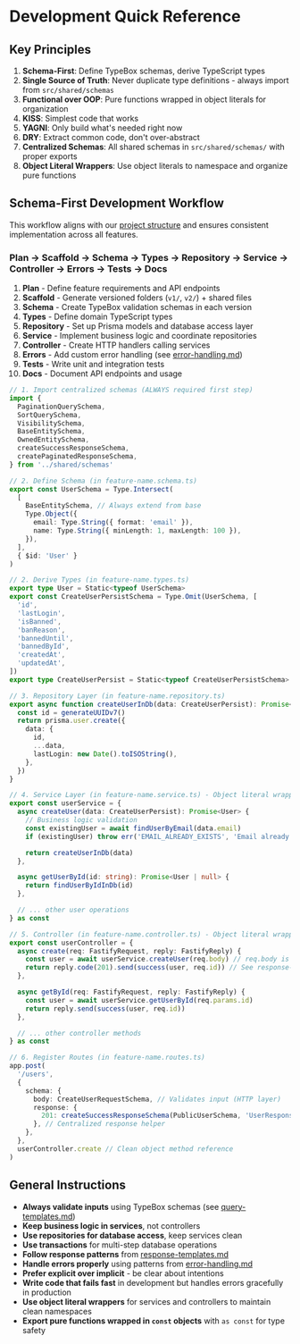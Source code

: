 # Development Quick Reference

## Key Principles

1. **Schema-First**: Define TypeBox schemas, derive TypeScript types
2. **Single Source of Truth**: Never duplicate type definitions - always import
   from `src/shared/schemas`
3. **Functional over OOP**: Pure functions wrapped in object literals for
   organization
4. **KISS**: Simplest code that works
5. **YAGNI**: Only build what's needed right now
6. **DRY**: Extract common code, don't over-abstract
7. **Centralized Schemas**: All shared schemas in `src/shared/schemas/` with
   proper exports
8. **Object Literal Wrappers**: Use object literals to namespace and organize
   pure functions

## Schema-First Development Workflow

This workflow aligns with our [project structure](./project-structure.md) and
ensures consistent implementation across all features.

### Plan → Scaffold → Schema → Types → Repository → Service → Controller → Errors → Tests → Docs

1. **Plan** - Define feature requirements and API endpoints
2. **Scaffold** - Generate versioned folders (`v1/`, `v2/`) + shared files
3. **Schema** - Create TypeBox validation schemas in each version
4. **Types** - Define domain TypeScript types
5. **Repository** - Set up Prisma models and database access layer
6. **Service** - Implement business logic and coordinate repositories
7. **Controller** - Create HTTP handlers calling services
8. **Errors** - Add custom error handling (see
   [error-handling.md](./error-handling.md))
9. **Tests** - Write unit and integration tests
10. **Docs** - Document API endpoints and usage

```ts
// 1. Import centralized schemas (ALWAYS required first step)
import {
  PaginationQuerySchema,
  SortQuerySchema,
  VisibilitySchema,
  BaseEntitySchema,
  OwnedEntitySchema,
  createSuccessResponseSchema,
  createPaginatedResponseSchema,
} from '../shared/schemas'

// 2. Define Schema (in feature-name.schema.ts)
export const UserSchema = Type.Intersect(
  [
    BaseEntitySchema, // Always extend from base
    Type.Object({
      email: Type.String({ format: 'email' }),
      name: Type.String({ minLength: 1, maxLength: 100 }),
    }),
  ],
  { $id: 'User' }
)

// 2. Derive Types (in feature-name.types.ts)
export type User = Static<typeof UserSchema>
export const CreateUserPersistSchema = Type.Omit(UserSchema, [
  'id',
  'lastLogin',
  'isBanned',
  'banReason',
  'bannedUntil',
  'bannedById',
  'createdAt',
  'updatedAt',
])
export type CreateUserPersist = Static<typeof CreateUserPersistSchema>

// 3. Repository Layer (in feature-name.repository.ts)
export async function createUserInDb(data: CreateUserPersist): Promise<User> {
  const id = generateUUIDv7()
  return prisma.user.create({
    data: {
      id,
      ...data,
      lastLogin: new Date().toISOString(),
    },
  })
}

// 4. Service Layer (in feature-name.service.ts) - Object literal wrapper
export const userService = {
  async createUser(data: CreateUserPersist): Promise<User> {
    // Business logic validation
    const existingUser = await findUserByEmail(data.email)
    if (existingUser) throw err('EMAIL_ALREADY_EXISTS', 'Email already exists') // See error-handling.md

    return createUserInDb(data)
  },

  async getUserById(id: string): Promise<User | null> {
    return findUserByIdInDb(id)
  },

  // ... other user operations
} as const

// 5. Controller (in feature-name.controller.ts) - Object literal wrapper
export const userController = {
  async create(req: FastifyRequest, reply: FastifyReply) {
    const user = await userService.createUser(req.body) // req.body is typed automatically
    return reply.code(201).send(success(user, req.id)) // See response-templates.md for success()
  },

  async getById(req: FastifyRequest, reply: FastifyReply) {
    const user = await userService.getUserById(req.params.id)
    return reply.send(success(user, req.id))
  },

  // ... other controller methods
} as const

// 6. Register Routes (in feature-name.routes.ts)
app.post(
  '/users',
  {
    schema: {
      body: CreateUserRequestSchema, // Validates input (HTTP layer)
      response: {
        201: createSuccessResponseSchema(PublicUserSchema, 'UserResponse'),
      }, // Centralized response helper
    },
  },
  userController.create // Clean object method reference
)
```

## General Instructions

- **Always validate inputs** using TypeBox schemas (see
  [query-templates.md](./query-templates.md))
- **Keep business logic in services**, not controllers
- **Use repositories for database access**, keep services clean
- **Use transactions** for multi-step database operations
- **Follow response patterns** from
  [response-templates.md](./response-templates.md)
- **Handle errors properly** using patterns from
  [error-handling.md](./error-handling.md)
- **Prefer explicit over implicit** - be clear about intentions
- **Write code that fails fast** in development but handles errors gracefully in
  production
- **Use object literal wrappers** for services and controllers to maintain clean
  namespaces
- **Export pure functions wrapped in `const` objects** with `as const` for type
  safety
